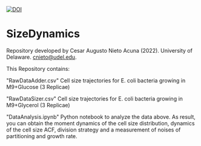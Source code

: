 [![DOI](https://zenodo.org/badge/DOI/10.5281/zenodo.6917697.svg)](https://doi.org/10.5281/zenodo.6917697)
# SizeDynamics
Repository developed by Cesar Augusto Nieto Acuna (2022). University of Delaware. cnieto@udel.edu.

This Repository contains:

"RawDataAdder.csv" Cell size trajectories for E. coli bacteria growing in M9+Glucose (3 Replicae)


"RawDataSizer.csv" Cell size trajectories for E. coli bacteria growing in M9+Glycerol (3 Replicae)


"DataAnalysis.ipynb" Python notebook to analyze the data above. As result, you can obtain the moment dynamics of the cell size distribution, dynamics of the cell size ACF, division strategy and a measurement of noises of partitioning and growth rate.
